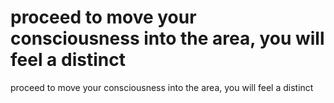 # proceed to move your consciousness into the area, you will feel a distinct

proceed to move your consciousness into the area, you will feel a distinct